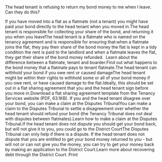 The head tenant is refusing to return my bond money to me when I leave. Can they do this? 

If you have moved into a flat as a flatmate (not a tenant) you might have paid your bond directly to the head tenant when you moved in.The head tenant is responsible for collecting your share of the bond, and returning it you when you leaveThe head tenant is a flatmate who is named on the tenancy agreement and is responsible for ensuring that:when a flatmate joins the flat, they pay their share of the bond money
the flat is kept in a tidy condition
the rent is paid to the landlord and
when a flatmate leaves the flat, they get their share of the bond money refunded. 
Learn about the difference between a flatmate, tenant and boarder.Find out what happens to the bond money that a flatmate pays to tenant flatmate.The head tenant can withhold your bond if you owe rent or caused damageThe head tenant might be within their rights to withhold some or all of your bond money if you owe rent, or have caused damage to the flat.Ideally, this should be set out in a flat sharing agreement that you and the head tenant sign before  you move in.Download a flat sharing agreement template from the Tenancy Services website (PDF, 63.1KB). If you and the head tenant disagree over your bond, you can make a claim at the Disputes TribunalYou can make a claim to the Disputes Tribunal to settle a disagreement over whether the head tenant should refund your bond (the Tenancy Tribunal does not deal with disputes between flatmates).Learn how to make a claim at the Disputes Tribunal.If the head tenant does not dispute you should get your bond back, but will not give it to you, you could go to the District CourtThe Disputes Tribunal can only help if there is a dispute. If the head tenant does not dispute that you are entitled to get your bond money returned to you - but will not or can not give you the money, you can try to get your money back by making an application to the District Court.Learn more about recovering debt through the District Court.  Print 